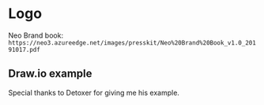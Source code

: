 # Logo
Neo Brand book: `https://neo3.azureedge.net/images/presskit/Neo%20Brand%20Book_v1.0_20191017.pdf`

## Draw.io example
Special thanks to Detoxer for giving me his example. 